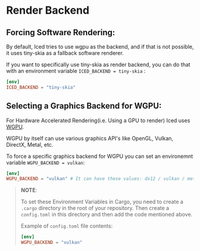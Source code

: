 # Render Backend

## Forcing Software Rendering:

By default, Iced tries to use wgpu as the backend, and if that is not possible, it uses tiny-skia as a fallback software renderer.

If you want to specifically use tiny-skia as render backend, you can do that with an environment variable `ICED_BACKEND = tiny-skia` :
```toml
[env]
ICED_BACKEND = "tiny-skia"
```
## Selecting a Graphics Backend for WGPU:

For Hardware Accelerated Rendering(i.e. Using a GPU to render) Iced uses [WGPU](https://github.com/gfx-rs/wgpu).

WGPU by itself can use various graphics API's like OpenGL, Vulkan, DirectX, Metal, etc.

To force a specific graphics backend for WGPU you can set an environemnt variable `WGPU_BACKEND = vulkan`:
```toml
[env]
WGPU_BACKEND = "vulkan" # It can have these values: dx12 / vulkan / metal / gl
```
> **NOTE**:
>
> To set these Environment Variables in Cargo, you need to create a `.cargo` directory in the root of your repository.
> Then create a `config.toml` in this directory and then add the code mentioned above.
>
> Example of `config.toml` file contents:
>
> ```toml
> [env]
> WGPU_BACKEND = "vulkan"
